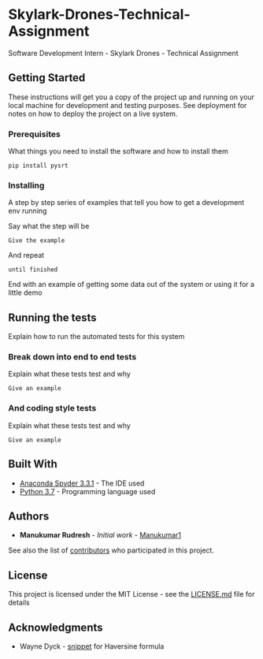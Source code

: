 # Skylark-Drones-Technical-Assignment
Software Development Intern - Skylark Drones - Technical Assignment

## Getting Started

These instructions will get you a copy of the project up and running on your local machine for development and testing purposes. See deployment for notes on how to deploy the project on a live system.

### Prerequisites

What things you need to install the software and how to install them

```
pip install pysrt
```

### Installing

A step by step series of examples that tell you how to get a development env running

Say what the step will be

```
Give the example
```

And repeat

```
until finished
```

End with an example of getting some data out of the system or using it for a little demo

## Running the tests

Explain how to run the automated tests for this system

### Break down into end to end tests

Explain what these tests test and why

```
Give an example
```

### And coding style tests

Explain what these tests test and why

```
Give an example
```

## Built With

* [Anaconda Spyder 3.3.1](https://www.anaconda.com/download/) - The IDE used
* [Python 3.7](https://www.python.org/downloads/) - Programming language used

## Authors

* **Manukumar Rudresh** - *Initial work* - [Manukumar1](https://github.com/Manukumar1)

See also the list of [contributors](https://github.com/Manukumar1/Skylark-Drones-Technical-Assignment/graphs/contributors) who participated in this project.

## License

This project is licensed under the MIT License - see the [LICENSE.md](LICENSE.md) file for details

## Acknowledgments

* Wayne Dyck - [snippet](https://gist.github.com/rochacbruno/2883505) for Haversine formula
